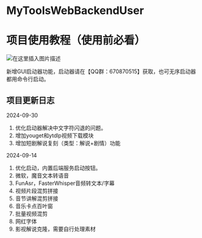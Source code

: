 # MyToolsWebBackendUser

# 项目使用教程（使用前必看）
![在这里插入图片描述](https://i-blog.csdnimg.cn/direct/248562ecf5524049b1cd1c0d18c82777.png)



新增GUI启动器功能，启动器请在【QQ群：670870515】获取，也可无序启动器都用命令行启动。



## 项目更新日志

2024-09-30

1. 优化启动器解决中文字符闪退的问题。
2. 增加youget和ytdlp视频下载模块
3. 增加短剧解说复刻（类型：解说+剧情）功能



2024-09-14

1. 优化启动，内置后端服务启动按钮。
2. 微软，魔音文本转语音
3. FunAsr，FasterWhisper音频转文本/字幕
4. 视频片段混剪拼接
5. 音节讲解混剪拼接
6. 音乐卡点百叶窗
7. 批量视频混剪
8. 网红字体
9. 影视解说克隆，需要自行处理素材

